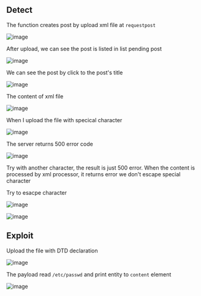 ## Detect    
The function creates post by upload xml file at `requestpost`  
    
![image](https://user-images.githubusercontent.com/22276823/133217003-7ec7f9a8-16bc-4ba0-bcce-117156798eea.png)

After upload, we can see the post is listed in list pending post  

![image](https://user-images.githubusercontent.com/22276823/133217127-f580acc1-6d3e-42cf-8715-04c4bb284f2d.png)

We can see the post by click to the post's title  

![image](https://user-images.githubusercontent.com/22276823/133217615-473f3810-35ee-4473-8775-a58dd38f5792.png)
 
 The content of xml file  

![image](https://user-images.githubusercontent.com/22276823/133217909-60fcf48d-4153-449b-8821-0e0e331c8d58.png)
  
When I upload the file with specical character  

![image](https://user-images.githubusercontent.com/22276823/133218169-eb47c502-2c2a-4c9f-9157-3223a4f90296.png)  

The server returns 500 error code  

![image](https://user-images.githubusercontent.com/22276823/133218335-3ebad8c1-2b42-4c1a-9a7d-d493c18b032f.png)  
  
Try with another character, the result is just 500 error.  When the content is processed by xml processor, it returns error we don't escape special character  

Try to esacpe character  

![image](https://user-images.githubusercontent.com/22276823/133221464-7b60b8d5-456d-488e-b7d4-df359d796080.png)

![image](https://user-images.githubusercontent.com/22276823/133221517-0a406583-9505-4917-9ade-1a550f6da983.png)  

## Exploit  
Upload the file with DTD declaration  

![image](https://user-images.githubusercontent.com/22276823/133221841-695f7640-51b0-442e-a009-cd72c2a41530.png)  

The payload read `/etc/passwd` and print entity to `content` element  

![image](https://user-images.githubusercontent.com/22276823/133222643-dff32b0b-4121-4ab0-bc77-3c1c5e6e2b6d.png)  




